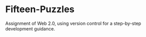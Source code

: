 Fifteen-Puzzles
===============

Assignment of Web 2.0, using version control for a step-by-step development guidance.
